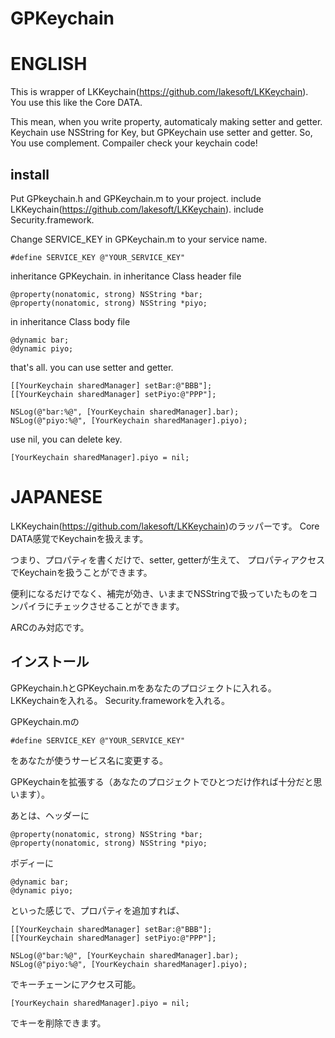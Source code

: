 GPKeychain
==========

ENGLISH
=========
This is wrapper of LKKeychain(https://github.com/lakesoft/LKKeychain).
You use this like the Core DATA.

This mean, when you write property, automaticaly making setter and getter.
Keychain use NSString for Key, but GPKeychain use setter and getter.
So, You use complement. Compailer check your keychain code!

install
-----
Put GPkeychain.h and GPKeychain.m to your project.
include LKKeychain(https://github.com/lakesoft/LKKeychain).
include Security.framework.

Change SERVICE_KEY in GPKeychain.m to your service name.
```
#define SERVICE_KEY @"YOUR_SERVICE_KEY"
```

inheritance GPKeychain.
in inheritance Class header file
```
@property(nonatomic, strong) NSString *bar;
@property(nonatomic, strong) NSString *piyo;
```

in inheritance Class body file
```
@dynamic bar;
@dynamic piyo;
```

that's all. you can use setter and getter.
```
[[YourKeychain sharedManager] setBar:@"BBB"];
[[YourKeychain sharedManager] setPiyo:@"PPP"];
    
NSLog(@"bar:%@", [YourKeychain sharedManager].bar);
NSLog(@"piyo:%@", [YourKeychain sharedManager].piyo);
```

use nil, you can delete key.
```
[YourKeychain sharedManager].piyo = nil;
```



JAPANESE
=========
LKKeychain(https://github.com/lakesoft/LKKeychain)のラッパーです。
Core DATA感覚でKeychainを扱えます。

つまり、プロパティを書くだけで、setter, getterが生えて、 プロパティアクセスでKeychainを扱うことができます。

便利になるだけでなく、補完が効き、いままでNSStringで扱っていたものをコンパイラにチェックさせることができます。

ARCのみ対応です。
 
インストール
-----
GPKeychain.hとGPKeychain.mをあなたのプロジェクトに入れる。
LKKeychainを入れる。
Security.frameworkを入れる。

GPKeychain.mの
```
#define SERVICE_KEY @"YOUR_SERVICE_KEY"
```
をあなたが使うサービス名に変更する。

GPKeychainを拡張する（あなたのプロジェクトでひとつだけ作れば十分だと思います）。

あとは、ヘッダーに
```
@property(nonatomic, strong) NSString *bar;
@property(nonatomic, strong) NSString *piyo;
```

ボディーに
```
@dynamic bar;
@dynamic piyo;
```
といった感じで、プロパティを追加すれば、
```
[[YourKeychain sharedManager] setBar:@"BBB"];
[[YourKeychain sharedManager] setPiyo:@"PPP"];
    
NSLog(@"bar:%@", [YourKeychain sharedManager].bar);
NSLog(@"piyo:%@", [YourKeychain sharedManager].piyo);
```
でキーチェーンにアクセス可能。
```
[YourKeychain sharedManager].piyo = nil;
```
でキーを削除できます。
